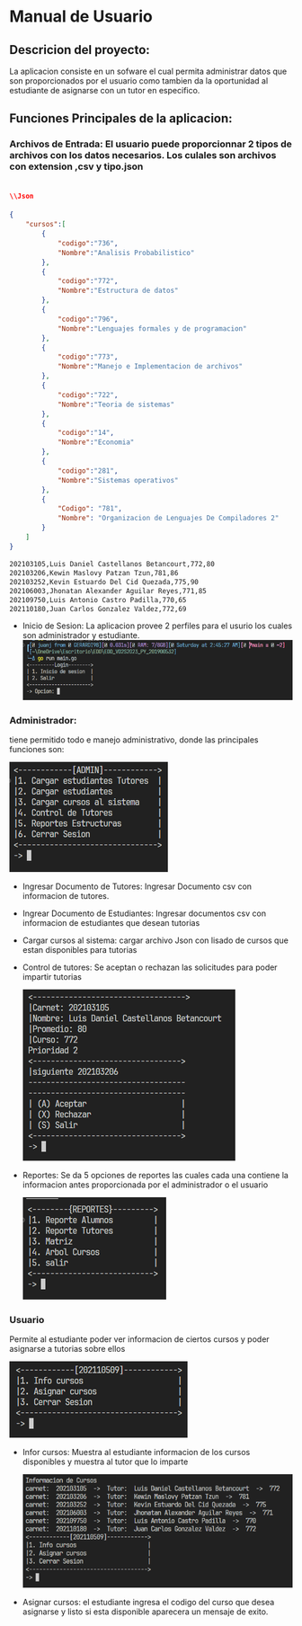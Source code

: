 # Manual de Usuario 



## Descricion del proyecto:

 La aplicacion consiste en un sofware el cual permita administrar datos que son proporcionados por el usuario como tambien da la oportunidad al estudiante de asignarse con un tutor en especifico.

## Funciones Principales de la aplicacion:

### Archivos de Entrada: El usuario puede proporcionnar 2 tipos de archivos con los datos necesarios. Los culales son archivos con extension ,csv y tipo.json
```Json

\\Json

{
    "cursos":[
        {
            "codigo":"736",
            "Nombre":"Analisis Probabilistico"
        },
        {
            "codigo":"772",
            "Nombre":"Estructura de datos"
        },
        {
            "codigo":"796",
            "Nombre":"Lenguajes formales y de programacion"
        },
        {
            "codigo":"773",
            "Nombre":"Manejo e Implementacion de archivos"
        },
        {
            "codigo":"722",
            "Nombre":"Teoria de sistemas"
        },
        {
            "codigo":"14",
            "Nombre":"Economia"
        },
        {
            "codigo":"281",
            "Nombre":"Sistemas operativos"
        },
        {
            "Codigo": "781",
            "Nombre": "Organizacion de Lenguajes De Compiladores 2"
        }
    ]
}
```

```csv
202103105,Luis Daniel Castellanos Betancourt,772,80
202103206,Kewin Maslovy Patzan Tzun,781,86
202103252,Kevin Estuardo Del Cid Quezada,775,90
202106003,Jhonatan Alexander Aguilar Reyes,771,85
202109750,Luis Antonio Castro Padilla,770,65
202110180,Juan Carlos Gonzalez Valdez,772,69

```
* Inicio de Sesion:
La aplicacion provee 2 perfiles para el usurio los cuales son administrador y estudiante.
![log](https://github.com/Juanj098/EDD_VD2S2023_PY_201900532/blob/main/img/Captura%20de%20pantalla%202023-12-23%20024552.png?raw=true)
### Administrador:
tiene permitido todo e manejo administrativo, donde las principales funciones son:

![admin](https://github.com/Juanj098/EDD_VD2S2023_PY_201900532/blob/main/img/Captura%20de%20pantalla%202023-12-23%20025253.png?raw=true)
* Ingresar Documento de Tutores: Ingresar Documento csv con informacion de tutores.
* Ingrear Documento de Estudiantes: Ingresar documentos csv con informacion de estudiantes que desean tutorias
* Cargar cursos al sistema: cargar archivo Json con lisado de cursos que estan disponibles para tutorias
* Control de tutores: Se aceptan o rechazan las solicitudes para poder impartir tutorias
  
  ![acceptTutor](https://github.com/Juanj098/EDD_VD2S2023_PY_201900532/blob/main/img/Captura%20de%20pantalla%202023-12-23%20030555.png?raw=true)

* Reportes: Se da 5 opciones de reportes las cuales cada una contiene la informacion antes proporcionada por el administrador o el usuario

    ![report](https://github.com/Juanj098/EDD_VD2S2023_PY_201900532/blob/main/img/Captura%20de%20pantalla%202023-12-23%20025342.png?raw=true)
### Usuario
 Permite al estudiante poder ver informacion de ciertos cursos y poder asignarse a tutorias sobre ellos

 ![student](https://github.com/Juanj098/EDD_VD2S2023_PY_201900532/blob/main/img/Captura%20de%20pantalla%202023-12-23%20030814.png?raw=true)

 * Infor cursos: Muestra al estudiante informacion de los cursos disponibles y muestra al tutor que lo imparte
  
    ![infoTuto](https://github.com/Juanj098/EDD_VD2S2023_PY_201900532/blob/main/img/Captura%20de%20pantalla%202023-12-23%20030845.png?raw=true)

* Asignar cursos: el estudiante ingresa el codigo del curso que desea asignarse y listo si esta disponible aparecera un mensaje de exito.
  